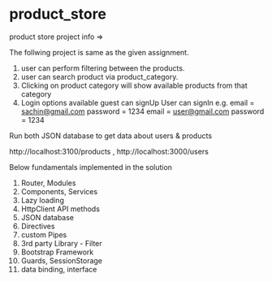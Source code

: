 # product_store

product store project info =>

The follwing project is same as the given assignment.
 1) user can perform filtering between the products.
 2) user can search product via product_category.
 3) Clicking on product category will show available products from that category
 4) Login options available
    guest can signUp
    User can signIn
    e.g.  email = sachin@gmail.com   password = 1234
              email = user@gmail.com   password = 1234
          

Run both JSON database to get data about users & products

  http://localhost:3100/products ,
  http://localhost:3000/users
  
  
Below fundamentals implemented in the solution
1) Router, Modules
2) Components, Services 
3) Lazy loading
4) HttpClient API methods
5) JSON database
6) Directives
7) custom Pipes
8) 3rd party Library - Filter
9) Bootstrap Framework
10) Guards, SessionStorage
11) data binding, interface
  
 
  
  
